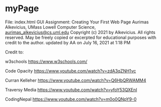 # myPage
File: index.html
GUI Assignment: Creating Your First Web Page
Aurimas Alkevicius, UMass Lowell Computer Science, aurimas_alkevicius@cs.uml.edu
Copyright (c) 2021 by Alkevicius. All rights reserved. May be freely copied or
excerpted for educational purposes with credit to the author.
updated by AA on July 16, 2021 at 1:18 PM

Credit to:

w3schools https://www.w3schools.com/

Code Opacity https://www.youtube.com/watch?v=zdA3qZNH1vc

Curran Kelleher https://www.youtube.com/watch?v=Q6HbQRWAMM4

Traversy Media https://www.youtube.com/watch?v=yfoY53QXEnI

CodingNepal https://www.youtube.com/watch?v=m0o0QNpY9-0
